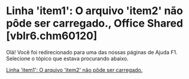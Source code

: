 
# Linha 'item1': O arquivo 'item2' não pôde ser carregado., Office Shared [vblr6.chm60120]

Olá! Você foi redirecionado para uma das nossas páginas de Ajuda F1. Selecione o tópico que estava procurando abaixo.

[Linha 'item1': O arquivo 'item2' não pôde ser carregado.](http://msdn.microsoft.com/library/d6aaa6cb-7f2b-fc38-6db3-10c059c9f00b%28Office.15%29.aspx)
